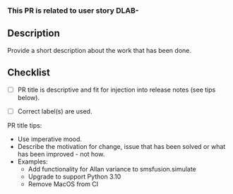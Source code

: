 ### This PR is related to user story DLAB-

## Description
Provide a short description about the work that has been done.

## Checklist
- [ ] PR title is descriptive and fit for injection into release notes (see tips below).
- [ ] Correct label(s) are used.


PR title tips:
* Use imperative mood.
* Describe the motivation for change, issue that has been solved or what has been improved - not how.
* Examples:
  * Add functionality for Allan variance to smsfusion.simulate
  * Upgrade to support Python 3.10
  * Remove MacOS from CI
